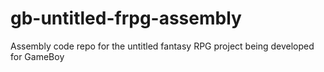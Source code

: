 # gb-untitled-frpg-assembly
Assembly code repo for the untitled fantasy RPG project being developed for GameBoy
